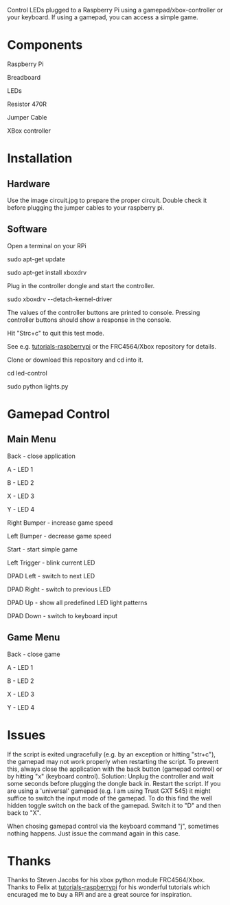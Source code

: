 
Control LEDs plugged to a Raspberry Pi using a gamepad/xbox-controller or 
your keyboard. If using a gamepad, you can access a simple game.


# Components

Raspberry Pi

Breadboard

LEDs

Resistor 470R

Jumper Cable

XBox controller 


# Installation

## Hardware

Use the image circuit.jpg to prepare the proper circuit. Double check it before 
plugging the jumper cables to your raspberry pi.

## Software

Open a terminal on your RPi

sudo apt-get update

sudo apt-get install xboxdrv

Plug in the controller dongle and start the controller.

sudo xboxdrv --detach-kernel-driver

The values of the controller buttons are printed to console. 
Pressing controller buttons should show a response in the console.

Hit "Strc+c" to quit this test mode.

See e.g. [tutorials-raspberrypi](tutorials-raspberrypi.de) or the FRC4564/Xbox repository for details.

Clone or download this repository and cd into it.
  
cd led-control

sudo python lights.py


# Gamepad Control


## Main Menu

Back - close application

A - LED 1

B - LED 2

X - LED 3

Y - LED 4

Right Bumper - increase game speed

Left Bumper - decrease game speed

Start - start simple game

Left Trigger - blink current LED

DPAD Left - switch to next LED

DPAD Right - switch to previous LED

DPAD Up - show all predefined LED light patterns

DPAD Down - switch to keyboard input


## Game Menu

Back - close game

A - LED 1

B - LED 2

X - LED 3

Y - LED 4


# Issues

If the script is exited ungracefully (e.g. by an exception or hitting "str+c"), 
the gamepad may not work properly when restarting the script. 
To prevent this, always close the application with the back button 
(gamepad control) or by hitting "x" (keyboard control).
Solution: Unplug the controller and wait some seconds before plugging the 
dongle back in. Restart the script. If you are using a 'universal' gamepad 
(e.g. I am using Trust GXT 545) it might suffice to switch the input mode of 
the gamepad. To do this find the well hidden toggle switch on the back of the 
gamepad. Switch it to "D" and then back to "X".
 
When chosing gamepad control via the keyboard command "j", sometimes nothing 
happens. Just issue the command again in this case.


# Thanks

Thanks to Steven Jacobs for his xbox python module FRC4564/Xbox. 
Thanks to Felix at [tutorials-raspberrypi](tutorials-raspberrypi.de) for his wonderful tutorials 
which encuraged me to buy a RPi and are a great source for inspiration.
